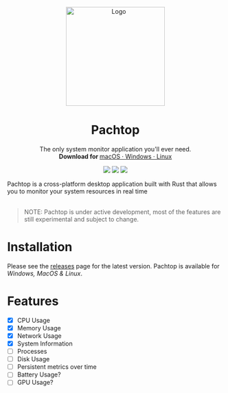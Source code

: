 <p align="center">
  <a href="#">
    
  </a>
  <p align="center">
   <img width="230" height="230" src="https://github.com/pacholoamit/pachtop/blob/master/public/logo-white.png" alt="Logo">
  </p>
  <h1 align="center"><b>Pachtop</b></h1>
  <p align="center">
  The only system monitor application you'll ever need.
    <br />
    <b>Download for </b>
    <a href="https://github.com/pacholoamit/pachtop/releases">
    macOS
    ·
    Windows
    ·
    Linux
    </a>
    <br />
    <p align="center">
    <img src="https://img.shields.io/github/workflow/status/pacholoamit/pachtop/test/master" />
    <img src="https://img.shields.io/github/license/pacholoamit/pachtop" />
    <img src="https://img.shields.io/github/v/release/pacholoamit/pachtop">
  </p>
</p>
Pachtop is a cross-platform desktop application built with Rust that allows you to monitor your system resources in real time 
<br/>
<br/>

> NOTE: Pachtop is under active development, most of the features are still experimental and subject to change.

# Installation

Please see the <a href="https://github.com/pacholoamit/pachtop/releases">releases</a> page for the latest version. Pachtop is available for <i>Windows, MacOS & Linux</i>.

# Features

- [x] CPU Usage
- [x] Memory Usage
- [x] Network Usage
- [x] System Information
- [ ] Processes
- [ ] Disk Usage
- [ ] Persistent metrics over time
- [ ] Battery Usage?
- [ ] GPU Usage?
